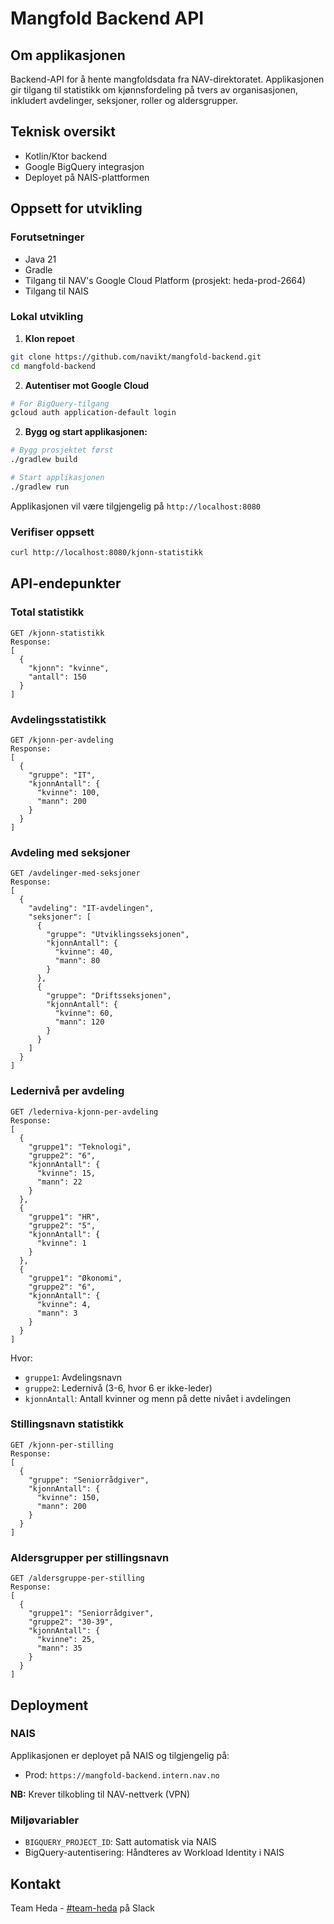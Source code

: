 # Mangfold Backend API

## Om applikasjonen
Backend-API for å hente mangfoldsdata fra NAV-direktoratet. Applikasjonen gir tilgang til statistikk om kjønnsfordeling på tvers av organisasjonen, inkludert avdelinger, seksjoner, roller og aldersgrupper.

## Teknisk oversikt
- Kotlin/Ktor backend
- Google BigQuery integrasjon
- Deployet på NAIS-plattformen

## Oppsett for utvikling

### Forutsetninger
- Java 21
- Gradle
- Tilgang til NAV's Google Cloud Platform (prosjekt: heda-prod-2664)
- Tilgang til NAIS

### Lokal utvikling

1. **Klon repoet**
```bash
git clone https://github.com/navikt/mangfold-backend.git
cd mangfold-backend
```

2. **Autentiser mot Google Cloud**
```bash
# For BigQuery-tilgang
gcloud auth application-default login
```

2. **Bygg og start applikasjonen:**
```bash
# Bygg prosjektet først
./gradlew build

# Start applikasjonen
./gradlew run
```

Applikasjonen vil være tilgjengelig på `http://localhost:8080`

### Verifiser oppsett
```bash
curl http://localhost:8080/kjonn-statistikk
```

## API-endepunkter

### Total statistikk
```http
GET /kjonn-statistikk
Response:
[
  {
    "kjonn": "kvinne",
    "antall": 150
  }
]
```

### Avdelingsstatistikk
```http
GET /kjonn-per-avdeling
Response:
[
  {
    "gruppe": "IT",
    "kjonnAntall": {
      "kvinne": 100,
      "mann": 200
    }
  }
]
```

### Avdeling med seksjoner
```http
GET /avdelinger-med-seksjoner
Response:
[
  {
    "avdeling": "IT-avdelingen",
    "seksjoner": [
      {
        "gruppe": "Utviklingsseksjonen",
        "kjonnAntall": {
          "kvinne": 40,
          "mann": 80
        }
      },
      {
        "gruppe": "Driftsseksjonen",
        "kjonnAntall": {
          "kvinne": 60,
          "mann": 120
        }
      }
    ]
  }
]
```

### Ledernivå per avdeling
```http
GET /lederniva-kjonn-per-avdeling
Response:
[
  {
    "gruppe1": "Teknologi",
    "gruppe2": "6",
    "kjonnAntall": {
      "kvinne": 15,
      "mann": 22
    }
  },
  {
    "gruppe1": "HR",
    "gruppe2": "5",
    "kjonnAntall": {
      "kvinne": 1
    }
  },
  {
    "gruppe1": "Økonomi",
    "gruppe2": "6",
    "kjonnAntall": {
      "kvinne": 4,
      "mann": 3
    }
  }
]
```

Hvor:
- `gruppe1`: Avdelingsnavn
- `gruppe2`: Ledernivå (3-6, hvor 6 er ikke-leder)
- `kjonnAntall`: Antall kvinner og menn på dette nivået i avdelingen

### Stillingsnavn statistikk
```http
GET /kjonn-per-stilling
Response:
[
  {
    "gruppe": "Seniorrådgiver",
    "kjonnAntall": {
      "kvinne": 150,
      "mann": 200
    }
  }
]
```

### Aldersgrupper per stillingsnavn
```http
GET /aldersgruppe-per-stilling
Response:
[
  {
    "gruppe1": "Seniorrådgiver",
    "gruppe2": "30-39",
    "kjonnAntall": {
      "kvinne": 25,
      "mann": 35
    }
  }
]
```




## Deployment

### NAIS
Applikasjonen er deployet på NAIS og tilgjengelig på:
- Prod: `https://mangfold-backend.intern.nav.no`

**NB:** Krever tilkobling til NAV-nettverk (VPN)

### Miljøvariabler
- `BIGQUERY_PROJECT_ID`: Satt automatisk via NAIS
- BigQuery-autentisering: Håndteres av Workload Identity i NAIS

## Kontakt
Team Heda - [#team-heda](https://nav-it.slack.com/archives/team-heda) på Slack


